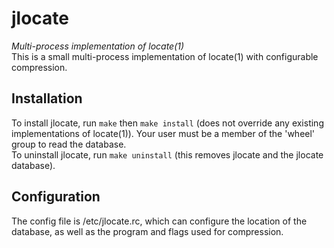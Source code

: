 jlocate
=======
_Multi-process implementation of locate(1)_  
This is a small multi-process implementation of locate(1) with configurable 
compression.

## Installation
To install jlocate, run `make` then `make install` (does not override any existing implementations of locate(1)). 
Your user must be a member of the 'wheel' group to read the database.  
To uninstall jlocate, run `make uninstall` (this removes jlocate and the jlocate database).

## Configuration
The config file is /etc/jlocate.rc, which can configure the location of 
the database, as well as the program and flags used for compression.
